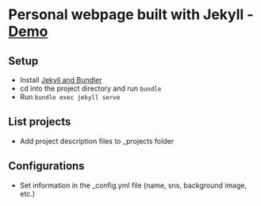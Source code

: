 # Personal webpage built with Jekyll - [Demo](krystalyzx.github.io)  
## Setup  
- Install [Jekyll and Bundler](https://jekyllrb.com/docs/step-by-step/01-setup/)
- cd into the project directory and run `bundle`
- Run `bundle exec jekyll serve` 
## List projects  
- Add project description files to _projects folder
## Configurations
- Set information in the _config.yml file (name, sns, background image, etc.)
